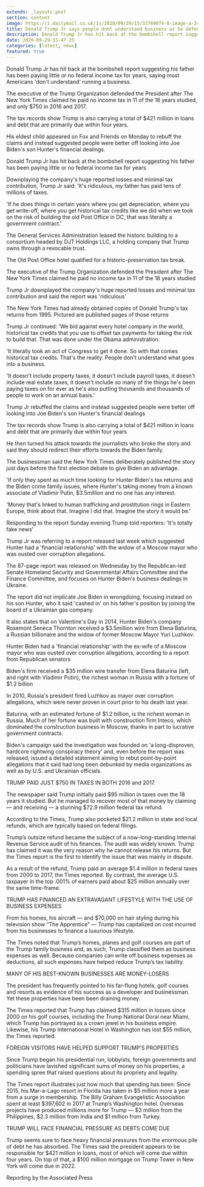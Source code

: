 ```yaml
---
extends: _layouts.post
section: content
image: https://i.dailymail.co.uk/1s/2020/09/29/15/33769074-0-image-a-34_1601390199054.jpg 
title: Donald Trump Jr says people dont understand business as he defends father after tax revelations 
description: Donald Trump Jr has hit back at the bombshell report suggesting his father has been paying little or no income tax for years, saying most Americans dont understand business. 
date: 2020-09-29-15-47-25 
categories: [latest, news] 
featured: true 
--- 
```

Donald Trump Jr has hit back at the bombshell report suggesting his father has been paying little or no federal income tax for years, saying most Americans 'don't understand' running a business.

The executive of the Trump Organization defended the President after The New York Times claimed he paid no income tax in 11 of the 18 years studied, and only $750 in 2016 and 2017.

The tax records show Trump is also carrying a total of $421 million in loans and debt that are primarily due within four years. 

His eldest child appeared on Fox and Friends on Monday to rebuff the claims and instead suggested people were better off looking into Joe Biden's son Hunter's financial dealings.

Donald Trump Jr has hit back at the bombshell report suggesting his father has been paying little or no federal income tax for years

Downplaying the company's huge reported losses and minimal tax contribution, Trump Jr said: 'It's ridiculous, my father has paid tens of millions of taxes.

'If he does things in certain years where you get depreciation, where you get write-off, where you get historical tax credits like we did when we took on the risk of building the old Post Office in DC, that was literally a government contract.'

The General Services Administration leased the historic building to a consortium headed by DJT Holdings LLC, a holding company that Trump owns through a revocable trust. 

The Old Post Office hotel qualified for a historic-preservation tax break.

The executive of the Trump Organization defended the President after The New York Times claimed he paid no income tax in 11 of the 18 years studied

Trump Jr downplayed the company's huge reported losses and minimal tax contribution and said the report was 'ridiculous'

The New York Times had already obtained copies of Donald Trump's tax returns from 1995. Pictured are published pages of those returns

Trump Jr continued: 'We bid against every hotel company in the world, historical tax credits that you use to offset tax payments for taking the risk to build that. That was done under the Obama administration.

'It literally took an act of Congress to get it done. So with that comes historical tax credits. That's the reality. People don't understand what goes into a business.

'It doesn't include property taxes, it doesn't include payroll taxes, it doesn't include real estate taxes, it doesn't include so many of the things he's been paying taxes on for ever as he's also putting thousands and thousands of people to work on an annual basis.'

Trump Jr rebuffed the claims and instead suggested people were better off looking into Joe Biden's son Hunter's financial dealings

The tax records show Trump is also carrying a total of $421 million in loans and debt that are primarily due within four years

He then turned his attack towards the journalists who broke the story and said they should redirect their efforts towards the Biden family.

The businessman said the New York Times deliberately published the story just days before the first election debate to give Biden an advantage.

'If only they spent as much time looking for Hunter Biden's tax returns and the Biden crime family issues, where Hunter's taking money from a known associate of Vladimir Putin, $3.5million and no one has any interest.

'Money that's linked to human trafficking and prostitution rings in Eastern Europe, think about that. Imagine I did that. Imagine the story it would be.' 

Responding to the report Sunday evening Trump told reporters: 'It's totally fake news'

Trump Jr was referring to a report released last week which suggested Hunter had a 'financial relationship' with the widow of a Moscow mayor who was ousted over corruption allegations.

The 87-page report was released on Wednesday by the Republican-led Senate Homeland Security and Governmental Affairs Committee and the Finance Committee, and focuses on Hunter Biden's business dealings in Ukraine.

The report did not implicate Joe Biden in wrongdoing, focusing instead on his son Hunter, who it said 'cashed in' on his father's position by joining the board of a Ukrainian gas company.

It also states that on Valentine's Day in 2014, Hunter Biden's company Rosemont Seneca Thornton received a $3.5million wire from Elena Baturina, a Russian billionaire and the widow of former Moscow Mayor Yuri Luzhkov. 

Hunter Biden had a 'financial relationship' with the ex-wife of a Moscow mayor who was ousted over corruption allegations, according to a report from Republican senators

Biden's firm received a $35 million wire transfer from Elena Baturina (left, and right with Vladimir Putin), the richest woman in Russia with a fortune of $1.2 billion

In 2010, Russia's president fired Luzhkov as mayor over corruption allegations, which were never proven in court prior to his death last year.

Baturina, with an estimated fortune of $1.2 billion, is the richest woman in Russia. Much of her fortune was built with construction firm Inteco, which dominated the construction business in Moscow, thanks in part to lucrative government contracts.

Biden's campaign said the investigation was founded on 'a long-disproven, hardcore rightwing conspiracy theory' and, even before the report was released, issued a detailed statement aiming to rebut point-by-point allegations that it said had long been debunked by media organizations as well as by U.S. and Ukrainian officials.  

TRUMP PAID JUST $750 IN TAXES IN BOTH 2016 and 2017.

The newspaper said Trump initially paid $95 million in taxes over the 18 years it studied. But he managed to recover most of that money by claiming — and receiving — a stunning $72.9 million federal tax refund. 

According to the Times, Trump also pocketed $21.2 million in state and local refunds, which are typically based on federal filings.

Trump’s outsize refund became the subject of a now-long-standing Internal Revenue Service audit of his finances. The audit was widely known. Trump has claimed it was the very reason why he cannot release his returns. But the Times report is the first to identify the issue that was mainly in dispute.

As a result of the refund, Trump paid an average $1.4 million in federal taxes from 2000 to 2017, the Times reported. By contrast, the average U.S. taxpayer in the top .001% of earners paid about $25 million annually over the same time-frame.

TRUMP HAS FINANCED AN EXTRAVAGANT LIFESTYLE WITH THE USE OF BUSINESS EXPENSES

From his homes, his aircraft — and $70,000 on hair styling during his television show “The Apprentice” — Trump has capitalized on cost incurred from his businesses to finance a luxurious lifestyle.

The Times noted that Trump’s homes, planes and golf courses are part of the Trump family business and, as such, Trump classified them as business expenses as well. Because companies can write off business expenses as deductions, all such expenses have helped reduce Trump’s tax liability.

MANY OF HIS BEST-KNOWN BUSINESSES ARE MONEY-LOSERS

The president has frequently pointed to his far-flung hotels, golf courses and resorts as evidence of his success as a developer and businessman. Yet these properties have been been draining money.

The Times reported that Trump has claimed $315 million in losses since 2000 on his golf courses, including the Trump National Doral near Miami, which Trump has portrayed as a crown jewel in his business empire. Likewise, his Trump International Hotel in Washington has lost $55 million, the Times reported.

FOREIGN VISITORS HAVE HELPED SUPPORT TRUMP’S PROPERTIES

Since Trump began his presidential run, lobbyists, foreign governments and politicians have lavished significant sums of money on his properties, a spending spree that raised questions about its propriety and legality.

The Times report illustrates just how much that spending has been: Since 2015, his Mar-a-Lago resort in Florida has taken in $5 million more a year from a surge in membership. The Billy Graham Evangelistic Association spent at least $397,602 in 2017 at Trump’s Washington hotel. Overseas projects have produced millions more for Trump — $3 million from the Philippines, $2.3 million from India and $1 million from Turkey.

TRUMP WILL FACE FINANCIAL PRESSURE AS DEBTS COME DUE

Trump seems sure to face heavy financial pressures from the enormous pile of debt he has absorbed. The Times said the president appears to be responsible for $421 million in loans, most of which will come due within four years. On top of that, a $100 million mortgage on Trump Tower in New York will come due in 2022.

Reporting by the Associated Press

